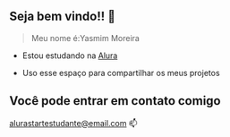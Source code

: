 ## Seja bem vindo!! 💜
>Meu nome é:Yasmim Moreira

- Estou estudando na [Alura](https://www.alura.com.br)

- Uso esse espaço para compartilhar os meus projetos 

## Você pode entrar em contato comigo
alurastartestudante@email.com 📫

